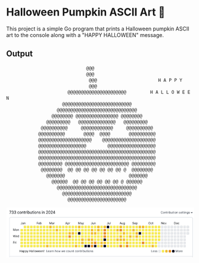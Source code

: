 # Halloween Pumpkin ASCII Art 🎃

This project is a simple Go program that prints a Halloween pumpkin ASCII art to the console along with a "HAPPY HALLOWEEN" message.

## Output

```plaintext
                              @@@
                              @@@
                               @@@                       H A P P Y
                               @@@
                       @@@@@@@@@@@@@@@@@@@@@@         H A L L O W E E N
                     @@@@@@@@@@@@@@@@@@@@@@@@@@
                   @@@@@@@@@@@@@@@@@@@@@@@@@@@@@@
                 @@@@@@@@ @@@@@@@@@@@@@@@@ @@@@@@@@
               @@@@@@@@@   @@@@@@@@@@@@@@   @@@@@@@@@
             @@@@@@@@@@     @@@@@@@@@@@@     @@@@@@@@@@
            @@@@@@@@@@       @@@@  @@@@       @@@@@@@@@@
            @@@@@@@@@@@@@@@@@@@@    @@@@@@@@@@@@@@@@@@@@
            @@@@@@@@@@@@@@@@@@        @@@@@@@@@@@@@@@@@@
            @@@@@@@@@@@@@@@@@@@@@@@@@@@@@@@@@@@@@@@@@@@@
            @@@@@@@@@@@@@@@@@@@@@@@@@@@@@@@@@@@@@@@@@@@@
            @@@@@@@@@ @@@@@@@@@@@@@@@@@@@@@@@@ @@@@@@@@@
             @@@@@@@@  @@ @@ @@ @@ @@ @@ @@ @  @@@@@@@@
               @@@@@@@                        @@@@@@@
                 @@@@@@  @@ @@ @@ @@ @@ @@ @ @@@@@@
                   @@@@@@@@@@@@@@@@@@@@@@@@@@@@@@
                     @@@@@@@@@@@@@@@@@@@@@@@@@@
                       @@@@@@@@@@@@@@@@@@@@@@

```

![Commit Log](./commit-log.png)
